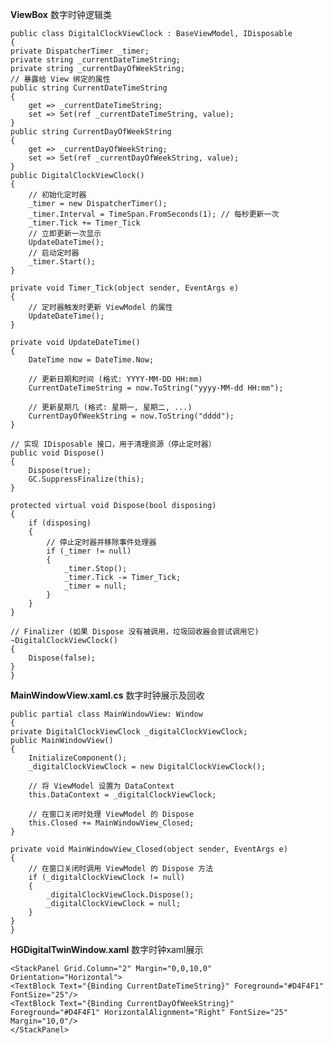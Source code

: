 
**ViewBox**
数字时钟逻辑类

    public class DigitalClockViewClock : BaseViewModel, IDisposable
    {
    private DispatcherTimer _timer;
    private string _currentDateTimeString;
    private string _currentDayOfWeekString;
    // 暴露给 View 绑定的属性
    public string CurrentDateTimeString
    {
        get => _currentDateTimeString;
        set => Set(ref _currentDateTimeString, value);
    }
    public string CurrentDayOfWeekString
    {
        get => _currentDayOfWeekString;
        set => Set(ref _currentDayOfWeekString, value);
    }
    public DigitalClockViewClock()
    {
        // 初始化定时器
        _timer = new DispatcherTimer();
        _timer.Interval = TimeSpan.FromSeconds(1); // 每秒更新一次
        _timer.Tick += Timer_Tick
        // 立即更新一次显示
        UpdateDateTime();
        // 启动定时器
        _timer.Start();
    }

    private void Timer_Tick(object sender, EventArgs e)
    {
        // 定时器触发时更新 ViewModel 的属性
        UpdateDateTime();
    }

    private void UpdateDateTime()
    {
        DateTime now = DateTime.Now;

        // 更新日期和时间 (格式: YYYY-MM-DD HH:mm)
        CurrentDateTimeString = now.ToString("yyyy-MM-dd HH:mm");

        // 更新星期几 (格式: 星期一, 星期二, ...)
        CurrentDayOfWeekString = now.ToString("dddd");
    }

    // 实现 IDisposable 接口，用于清理资源（停止定时器）
    public void Dispose()
    {
        Dispose(true);
        GC.SuppressFinalize(this);
    }

    protected virtual void Dispose(bool disposing)
    {
        if (disposing)
        {
            // 停止定时器并移除事件处理器
            if (_timer != null)
            {
                _timer.Stop();
                _timer.Tick -= Timer_Tick;
                _timer = null;
            }
        }
    }

    // Finalizer (如果 Dispose 没有被调用，垃圾回收器会尝试调用它)
    ~DigitalClockViewClock()
    {
        Dispose(false);
    }
    }

**MainWindowView.xaml.cs**
数字时钟展示及回收

    public partial class MainWindowView: Window
    {
    private DigitalClockViewClock _digitalClockViewClock;
    public MainWindowView()
    {
        InitializeComponent();
        _digitalClockViewClock = new DigitalClockViewClock();

        // 将 ViewModel 设置为 DataContext
        this.DataContext = _digitalClockViewClock;

        // 在窗口关闭时处理 ViewModel 的 Dispose
        this.Closed += MainWindowView_Closed;
    }

    private void MainWindowView_Closed(object sender, EventArgs e)
    {
        // 在窗口关闭时调用 ViewModel 的 Dispose 方法
        if (_digitalClockViewClock != null)
        {
            _digitalClockViewClock.Dispose();
            _digitalClockViewClock = null;
        }
    }
    }

**HGDigitalTwinWindow.xaml**
数字时钟xaml展示

    <StackPanel Grid.Column="2" Margin="0,0,10,0" Orientation="Horizontal">
    <TextBlock Text="{Binding CurrentDateTimeString}" Foreground="#D4F4F1" FontSize="25"/>
    <TextBlock Text="{Binding CurrentDayOfWeekString}" Foreground="#D4F4F1" HorizontalAlignment="Right" FontSize="25" Margin="10,0"/>
    </StackPanel>